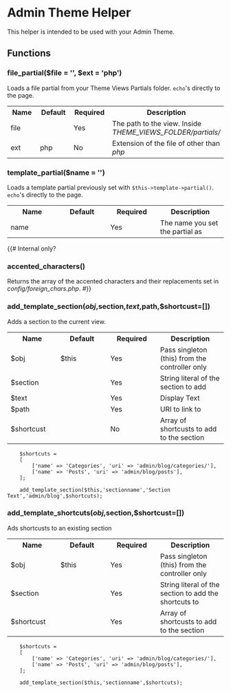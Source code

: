 # Admin Theme Helper

This helper is intended to be used with your Admin Theme.

## Functions



### file_partial($file = '', $ext = 'php')

Loads a file partial from your Theme Views Partials folder. `echo`'s directly to the page.

<table cellpadding="0" cellspacing="0">
	<tbody>
		<tr>
			<th width="100">Name</th>
			<th width="100">Default</th>
			<th width="100">Required</th>
			<th>Description</th>
		</tr>
		<tr>
			<td>file</td>
			<td></td>
			<td>Yes</td>
			<td>The path to the view. Inside <dfn>THEME_VIEWS_FOLDER/partials/</dfn></td>
		</tr>
		<tr>
			<td>ext</td>
			<td>php</td>
			<td>No</td>
			<td>Extension of the file of other than <em>php</em></td>
		</tr>
	</tbody>
</table>


### template_partial($name = '')

Loads a template partial previously set with `$this->template->partial()`. `echo`'s directly to the page.

<table cellpadding="0" cellspacing="0">
	<tbody>
		<tr>
			<th width="100">Name</th>
			<th width="100">Default</th>
			<th width="100">Required</th>
			<th>Description</th>
		</tr>
		<tr>
			<td>name</td>
			<td></td>
			<td>Yes</td>
			<td>The name you set the partial as</td>
		</tr>
	</tbody>
</table>

{{# Internal only?
### accented_characters()

Returns the array of the accented characters and their replacements set in <dfn>config/foreign_chars.php</dfn>.
#}}


### add_template\_section($obj,$section,$text,$path,$shortcust=[])

Adds a section to the current view.

<table cellpadding="0" cellspacing="0">
	<tbody>
		<tr>
			<th width="100">Name</th>
			<th width="100">Default</th>
			<th width="100">Required</th>
			<th>Description</th>
		</tr>
		<tr>
			<td>$obj</td>
			<td>$this</td>
			<td>Yes</td>
			<td>Pass singleton (this) from the controller only</dfn></td>
		</tr>
		<tr>
			<td>$section</td>
			<td></td>
			<td>Yes</td>
			<td>String literal of the section to add</td>
		</tr>
		<tr>
			<td>$text</td>
			<td></td>
			<td>Yes</td>
			<td>Display Text</td>
		</tr>		
		<tr>
			<td>$path</td>
			<td></td>
			<td>Yes</td>
			<td>URI to link to</td>
		</tr>
		<tr>
			<td>$shortcust</td>
			<td></td>
			<td>No</td>
			<td>Array of shortcusts to add to the section</td>
		</tr>					
	</tbody>
</table>


     	$shortcuts = 
		[
		    ['name' => 'Categories', 'uri' => 'admin/blog/categories/'], 
		    ['name' => 'Posts', 'uri' => 'admin/blog/posts'], 
		];

        add_template_section($this,'sectionname','Section Text','admin/blog',$shortcuts); 



### add_template\_shortcuts($obj,$section,$shortcust=[])

Ads shortcusts to an existing section

<table cellpadding="0" cellspacing="0">
	<tbody>
		<tr>
			<th width="100">Name</th>
			<th width="100">Default</th>
			<th width="100">Required</th>
			<th>Description</th>
		</tr>
		<tr>
			<td>$obj</td>
			<td>$this</td>
			<td>Yes</td>
			<td>Pass singleton (this) from the controller only</dfn></td>
		</tr>
		<tr>
			<td>$section</td>
			<td></td>
			<td>Yes</td>
			<td>String literal of the section to add the shortcuts to</td>
		</tr>
		<tr>
			<td>$shortcust</td>
			<td></td>
			<td>Yes</td>
			<td>Array of shortcusts to add to the section</td>
		</tr>					
	</tbody>
</table>

     	$shortcuts = 
		[
		    ['name' => 'Categories', 'uri' => 'admin/blog/categories/'], 
		    ['name' => 'Posts', 'uri' => 'admin/blog/posts'], 
		];

        add_template_section($this,'sectionname',$shortcuts); 